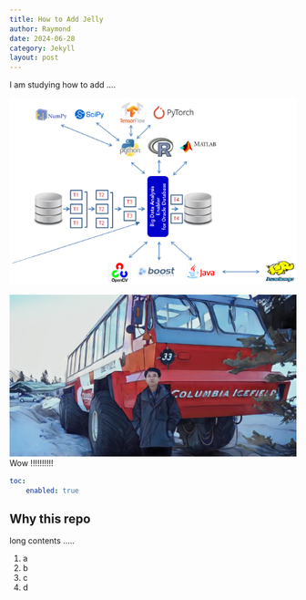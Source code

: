 ```yaml
---
title: How to Add Jelly
author: Raymond
date: 2024-06-28
category: Jekyll
layout: post
---
```


I am studying how to add ....

![BDAE_SW_Arch01.png](../assets/BDAE_SW_Arch01.png)

![raymond.jpg](../assets/raymond.jpg)
Wow !!!!!!!!!!

```yaml
toc:
    enabled: true
```

Why this repo
-------------

long contents .....

1. a
2. b
3. c
4. d
